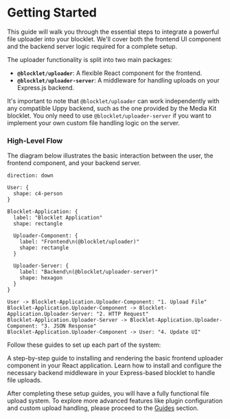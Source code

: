 # Getting Started

This guide will walk you through the essential steps to integrate a powerful file uploader into your blocklet. We'll cover both the frontend UI component and the backend server logic required for a complete setup.

The uploader functionality is split into two main packages:

- **`@blocklet/uploader`**: A flexible React component for the frontend.
- **`@blocklet/uploader-server`**: A middleware for handling uploads on your Express.js backend.

It's important to note that `@blocklet/uploader` can work independently with any compatible Uppy backend, such as the one provided by the Media Kit blocklet. You only need to use `@blocklet/uploader-server` if you want to implement your own custom file handling logic on the server.

### High-Level Flow

The diagram below illustrates the basic interaction between the user, the frontend component, and your backend server.

```d2
direction: down

User: {
  shape: c4-person
}

Blocklet-Application: {
  label: "Blocklet Application"
  shape: rectangle

  Uploader-Component: {
    label: "Frontend\n(@blocklet/uploader)"
    shape: rectangle
  }

  Uploader-Server: {
    label: "Backend\n(@blocklet/uploader-server)"
    shape: hexagon
  }
}

User -> Blocklet-Application.Uploader-Component: "1. Upload File"
Blocklet-Application.Uploader-Component -> Blocklet-Application.Uploader-Server: "2. HTTP Request"
Blocklet-Application.Uploader-Server -> Blocklet-Application.Uploader-Component: "3. JSON Response"
Blocklet-Application.Uploader-Component -> User: "4. Update UI"
```

Follow these guides to set up each part of the system:

<x-cards>
  <x-card data-title="Frontend Setup (@blocklet/uploader)" data-icon="lucide:layout-template" data-href="/getting-started/frontend-setup">
    A step-by-step guide to installing and rendering the basic frontend uploader component in your React application.
  </x-card>
  <x-card data-title="Backend Setup (@blocklet/uploader-server)" data-icon="lucide:server" data-href="/getting-started/backend-setup">
    Learn how to install and configure the necessary backend middleware in your Express-based blocklet to handle file uploads.
  </x-card>
</x-cards>

After completing these setup guides, you will have a fully functional file upload system. To explore more advanced features like plugin configuration and custom upload handling, please proceed to the [Guides](./guides.md) section.
